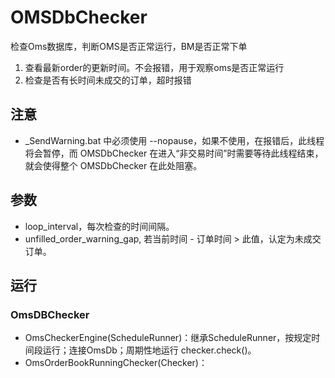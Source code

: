 # OMSDbChecker

检查Oms数据库，判断OMS是否正常运行，BM是否正常下单  

1. 查看最新order的更新时间。不会报错，用于观察oms是否正常运行
2. 检查是否有长时间未成交的订单，超时报错

## 注意

- _SendWarning.bat 中必须使用 --nopause，如果不使用，在报错后，此线程将会暂停，而 OMSDbChecker 在进入“非交易时间”时需要等待此线程结束，就会使得整个 OMSDbChecker 在此处阻塞。

## 参数

- loop_interval，每次检查的时间间隔。
- unfilled_order_warning_gap, 若当前时间 - 订单时间 > 此值，认定为未成交订单。


## 运行

### OmsDBChecker

- OmsCheckerEngine(ScheduleRunner)：继承ScheduleRunner，按规定时间段运行；连接OmsDb；周期性地运行 checker.check()。
- OmsOrderBookRunningChecker(Checker)：
